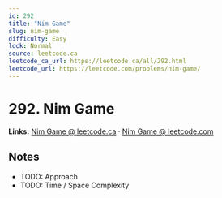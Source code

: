 ```yaml
--- 
id: 292
title: "Nim Game"
slug: nim-game
difficulty: Easy
lock: Normal
source: leetcode.ca
leetcode_ca_url: https://leetcode.ca/all/292.html
leetcode_url: https://leetcode.com/problems/nim-game/
---
```


# 292. Nim Game

**Links:** [Nim Game @ leetcode.ca](https://leetcode.ca/all/292.html) · [Nim Game @ leetcode.com](https://leetcode.com/problems/nim-game/)

## Notes
- TODO: Approach
- TODO: Time / Space Complexity
